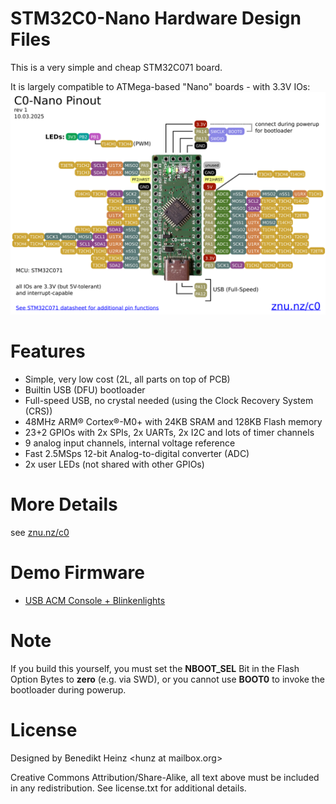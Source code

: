 # STM32C0-Nano Hardware Design Files
This is a very simple and cheap STM32C071 board.  

It is largely compatible to ATMega-based "Nano" boards - with 3.3V IOs:  
<img src="https://raw.githubusercontent.com/znuh/stm32c0-nano-hw/refs/heads/main/pinouts/pinout.png?token=GHSAT0AAAAAACNEZCTJO7I2YV2K4P6QS3XCZ6QJYEA"/><br/>

# Features
* Simple, very low cost (2L, all parts on top of PCB)
* Builtin USB (DFU) bootloader
* Full-speed USB, no crystal needed
(using the Clock Recovery System (CRS))
* 48MHz ARM® Cortex®-M0+ with 24KB SRAM and 128KB Flash memory
* 23+2 GPIOs with 2x SPIs, 2x UARTs, 2x I2C and lots of timer channels
* 9 analog input channels, internal voltage reference
* Fast 2.5MSps 12-bit Analog-to-digital converter (ADC)
* 2x user LEDs (not shared with other GPIOs)

# More Details
see <a href="https://znu.nz/c0">znu.nz/c0</a>

# Demo Firmware
* <a href="https://github.com/znuh/stm32-ACMtest">USB ACM Console + Blinkenlights</a>

# Note
If you build this yourself, you must set the **NBOOT_SEL** Bit in the Flash Option Bytes to **zero** (e.g. via SWD), or you cannot use **BOOT0** to invoke the bootloader during powerup.

# License
Designed by Benedikt Heinz &lt;hunz at mailbox.org&gt;

Creative Commons Attribution/Share-Alike, all text above must be included in any redistribution. See license.txt for additional details.
